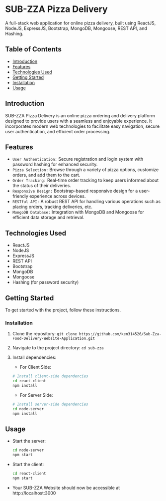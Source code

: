 # SUB-ZZA Pizza Delivery

A full-stack web application for online pizza delivery, built using ReactJS, NodeJS, ExpressJS, Bootstrap, MongoDB, Mongoose, REST API, and Hashing.

## Table of Contents

- [Introduction](#introduction)
- [Features](#features)
- [Technologies Used](#technologies-used)
- [Getting Started](#getting-started)
- [Installation](#installation)
- [Usage](#usage)

## Introduction

SUB-ZZA Pizza Delivery is an online pizza ordering and delivery platform designed to provide users with a seamless and enjoyable experience. It incorporates modern web technologies to facilitate easy navigation, secure user authentication, and efficient order processing.

## Features

- `User Authentication:` Secure registration and login system with password hashing for enhanced security.
- `Pizza Selection:` Browse through a variety of pizza options, customize orders, and add them to the cart.
- `Order Tracking:` Real-time order tracking to keep users informed about the status of their deliveries.
- `Responsive Design:` Bootstrap-based responsive design for a user-friendly experience across devices.
- `RESTful API:` A robust REST API for handling various operations such as placing orders, tracking deliveries, etc.
- `MongoDB Database:` Integration with MongoDB and Mongoose for efficient data storage and retrieval.

## Technologies Used

- ReactJS
- NodeJS
- ExpressJS
- REST API
- Bootstrap
- MongoDB
- Mongoose
- Hashing (for password security)

## Getting Started

To get started with the project, follow these instructions.

### Installation

1. Clone the repository: `git clone https://github.com/ken314526/Sub-Zza-Food-Delivery-Website-Application.git`
2. Navigate to the project directory: `cd sub-zza`
3. Install dependencies:

   - For Client Side:

   ```bash
   # Install client-side dependencies
   cd react-client
   npm install 
   ```

   - For Server Side:

   ```bash
   # Install server-side dependencies
   cd node-server
   npm install 
   ```

## Usage

- Start the server: 

    ```bash
    cd node-server
    npm start 
    ```
- Start the client:

    ```bash
    cd react-client 
    npm start
    ```
- Your SUB-ZZA Website should now be accessible at http://localhost:3000

